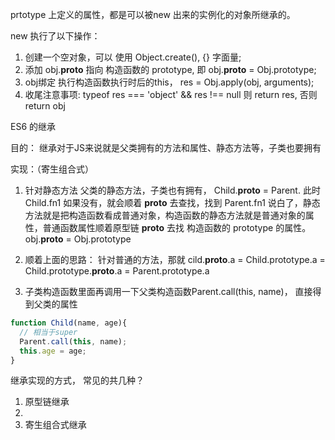 prtotype 上定义的属性，都是可以被new 出来的实例化的对象所继承的。

new 执行了以下操作：
1. 创建一个空对象，可以 使用 Object.create(), {} 字面量;
2. 添加 obj.__proto__ 指向 构造函数的 prototype, 即 obj.__proto__ = Obj.prototype;
3. obj绑定 执行构造函数执行时后的this， res = Obj.apply(obj, arguments);
4. 收尾注意事项: typeof res === 'object' && res !== null 则 return res, 否则 return obj


ES6 的继承

目的： 继承对于JS来说就是父类拥有的方法和属性、静态方法等，子类也要拥有

实现：（寄生组合式）
1. 针对静态方法 父类的静态方法，子类也有拥有， Child.__proto__ = Parent. 此时Child.fn1 如果没有，就会顺着 __proto__ 去查找，找到 Parent.fn1 说白了，静态方法就是把构造函数看成普通对象，构造函数的静态方法就是普通对象的属性，普通函数属性顺着原型链 __proto__ 去找 构造函数的 prototype 的属性。obj.__proto__ = Obj.prototype

2. 顺着上面的思路： 针对普通的方法，那就 cild.__proto__.a = Child.prototype.a = Child.prototype.__proto__.a = Parent.prototype.a

3. 子类构造函数里面再调用一下父类构造函数Parent.call(this, name)， 直接得到父类的属性 
```javascript
function Child(name, age){
  // 相当于super
  Parent.call(this, name);
  this.age = age;
}
```

继承实现的方式， 常见的共几种？
1. 原型链继承
2. 
3. 寄生组合式继承